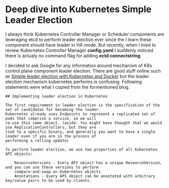 # Deep dive into Kubernetes Simple Leader Election

I always think Kubernetes Controller Manager or Scheduler components are leveraging etcd to perform leader election ever since
the I learn these component should have leader in HA mode. But recently, when I tried to review Kubernetes Controller Manager
**config.yaml**  I suddenly noticed there is actualy no command flag for adding **ectd connectstring**. 

I decided to ask Google for any information around mechanism of K8s control plane component leader election. There are good
stuff online such as [Simple leader election with Kubernetes and Docker](https://kubernetes.io/blog/2016/01/simple-leader-election-with-kubernetes/)
but the leader election mechanism kubernetes performs is confusing. Following statements were what I copied from the 
formentioned blog. 

```
## Implementing leader election in Kubernetes

The first requirement in leader election is the specification of the set of candidates for becoming the leader. 
Kubernetes already uses Endpoints to represent a replicated set of pods that comprise a service, so we will 
re-use this same object. (aside: You might have thought that we would use ReplicationControllers, but they are 
tied to a specific binary, and generally you want to have a single leader even if you are in the process of 
performing a rolling update)

To perform leader election, we use two properties of all Kubernetes API objects:

    ResourceVersions - Every API object has a unique ResourceVersion, and you can use these versions to perform 
    compare-and-swap on Kubernetes objects
    Annotations - Every API object can be annotated with arbitrary key/value pairs to be used by clients.

```
